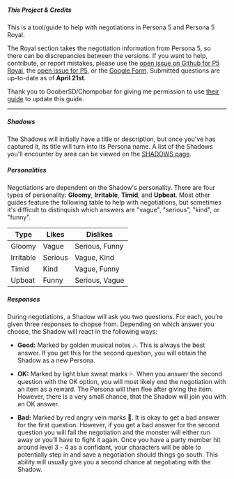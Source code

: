 ##### This Project & Credits
This is a tool/guide to help with negotiations in Persona 5 and Persona 5 Royal.

The Royal section takes the negotiation information from Persona 5, so there can be discrepancies between the versions. If you want to help, contribute, or report mistakes, please use the <a href="https://github.com/joyce-chen/persona5-negotiation/issues/16">open issue on Github for P5 Royal</a>, the <a href="https://github.com/joyce-chen/persona5-negotiation/issues/17">open issue for P5</a>, or the <a href="https://forms.gle/JtH9YUekRKVEkYgc6">Google Form</a>. Submitted questions are up-to-date as of **April 21st**.

Thank you to GooberSD/Chompobar for giving me permission to use <a href="https://docs.google.com/document/d/1Fq00lkODNAam7RZoczHU2kFyU3CZvyW59F0PwLnJoz8/">their guide</a> to update this guide.

---

##### Shadows
The Shadows will initially have a title or description, but once you've has captured it, its title will turn into its Persona name. A list of the Shadows you'll encounter by area can be viewed on the <a href="shadows">SHADOWS page</a>.

##### Personalities
Negotiations are dependent on the Shadow's personality. There are four types of personality: **Gloomy**, **Irritable**, **Timid**, and **Upbeat**. Most other guides feature the following table to help with negotiations, but sometimes it's difficult to distinquish which answers are "vague", "serious", "kind", or "funny".

| Type      |  Likes  | Dislikes        |
|-----------|---------|-----------------|
| Gloomy    | Vague   | Serious, Funny  |
| Irritable | Serious | Vague, Kind     |
| Timid     | Kind    | Vague, Funny    |
| Upbeat    | Funny   | Serious, Vague  |

##### Responses
During negotiations, a Shadow will ask you two questions. For each, you're given three responses to chopse from. Depending on which answer you choose, the Shadow will react in the following ways:

- **Good:** Marked by golden musical notes 🎶. This is always the best answer. If you get this for the second question, you will obtain the Shadow as a new Persona.

- **OK:** Marked by light blue sweat marks 💦. When you answer the second question with the OK option, you will most likely end the negotiation with an item as a reward. The Persona will then flee after giving the item. However, there is a very small chance, that the Shadow will join you with an OK answer.

- **Bad:** Marked by red angry vein marks 💢. It is okay to get a bad answer for the first question. However, if you get a bad answer for the second question you will fail the negotiation and the monster will either run away or you’ll have to fight it again. Once you have a party member hit around level 3 - 4 as a confidant, your characters will be able to potentially step in and save a negotiation should things go south. This ability will usually give you a second chance at negotiating with the Shadow.